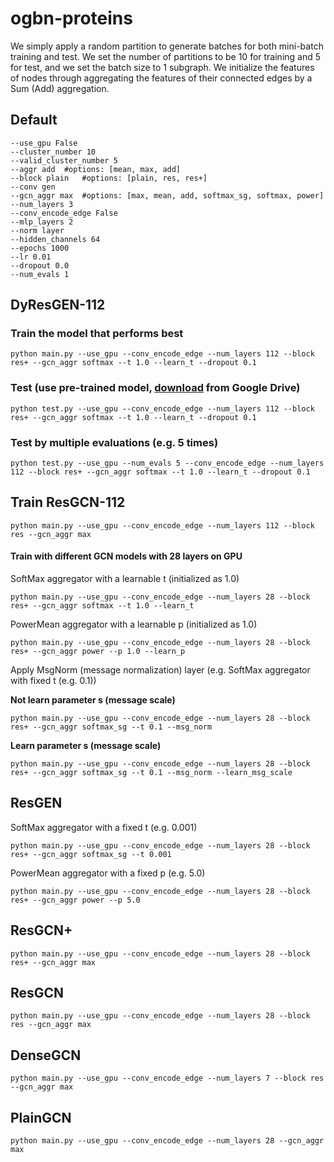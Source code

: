 # ogbn-proteins

We simply apply a random partition to generate batches for both mini-batch training and test. We set the number of partitions to be 10 for training and 5 for test, and we set the batch size to 1 subgraph.  We initialize the features of nodes through aggregating the features of their connected edges by a Sum (Add) aggregation.
## Default 
	--use_gpu False 
    --cluster_number 10 
    --valid_cluster_number 5 
    --aggr add 	#options: [mean, max, add]
    --block plain 	#options: [plain, res, res+]
    --conv gen
    --gcn_aggr max 	#options: [max, mean, add, softmax_sg, softmax, power]
    --num_layers 3
    --conv_encode_edge False
	--mlp_layers 2
    --norm layer
    --hidden_channels 64
    --epochs 1000
    --lr 0.01
    --dropout 0.0
    --num_evals 1

## DyResGEN-112

### Train the model that performs best
	python main.py --use_gpu --conv_encode_edge --num_layers 112 --block res+ --gcn_aggr softmax --t 1.0 --learn_t --dropout 0.1 
### Test (use pre-trained model, [download](https://drive.google.com/file/d/1LjsgXZo02WgzpIJe-SQHrbrwEuQl8VQk/view?usp=sharing) from Google Drive)
	python test.py --use_gpu --conv_encode_edge --num_layers 112 --block res+ --gcn_aggr softmax --t 1.0 --learn_t --dropout 0.1
### Test by multiple evaluations (e.g. 5 times)

    python test.py --use_gpu --num_evals 5 --conv_encode_edge --num_layers 112 --block res+ --gcn_aggr softmax --t 1.0 --learn_t --dropout 0.1 
    
## Train ResGCN-112
	python main.py --use_gpu --conv_encode_edge --num_layers 112 --block res --gcn_aggr max

#### Train with different GCN models with 28 layers on GPU 

SoftMax aggregator with a learnable t (initialized as 1.0)

    python main.py --use_gpu --conv_encode_edge --num_layers 28 --block res+ --gcn_aggr softmax --t 1.0 --learn_t

PowerMean aggregator with a learnable p (initialized as 1.0)

    python main.py --use_gpu --conv_encode_edge --num_layers 28 --block res+ --gcn_aggr power --p 1.0 --learn_p

Apply MsgNorm (message normalization) layer (e.g. SoftMax aggregator with fixed t (e.g. 0.1))

**Not learn parameter s (message scale)**

    python main.py --use_gpu --conv_encode_edge --num_layers 28 --block res+ --gcn_aggr softmax_sg --t 0.1 --msg_norm
**Learn parameter s (message scale)**

    python main.py --use_gpu --conv_encode_edge --num_layers 28 --block res+ --gcn_aggr softmax_sg --t 0.1 --msg_norm --learn_msg_scale
    
## ResGEN
SoftMax aggregator with a fixed t (e.g. 0.001)

    python main.py --use_gpu --conv_encode_edge --num_layers 28 --block res+ --gcn_aggr softmax_sg --t 0.001
    
PowerMean aggregator with a fixed p (e.g. 5.0)
  
    python main.py --use_gpu --conv_encode_edge --num_layers 28 --block res+ --gcn_aggr power --p 5.0
## ResGCN+
	python main.py --use_gpu --conv_encode_edge --num_layers 28 --block res+ --gcn_aggr max
## ResGCN 
	python main.py --use_gpu --conv_encode_edge --num_layers 28 --block res --gcn_aggr max
## DenseGCN 
	python main.py --use_gpu --conv_encode_edge --num_layers 7 --block res --gcn_aggr max
## PlainGCN 
	python main.py --use_gpu --conv_encode_edge --num_layers 28 --gcn_aggr max



    
